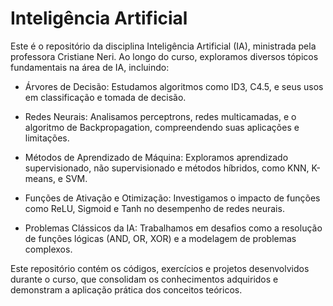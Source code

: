 # Inteligência Artificial
Este é o repositório da disciplina Inteligência Artificial (IA), ministrada pela professora Cristiane Neri. Ao longo do curso, exploramos diversos tópicos fundamentais na área de IA, incluindo:

- Árvores de Decisão: Estudamos algoritmos como ID3, C4.5, e seus usos em classificação e tomada de decisão.

- Redes Neurais: Analisamos perceptrons, redes multicamadas, e o algoritmo de Backpropagation, compreendendo suas aplicações e limitações.

- Métodos de Aprendizado de Máquina: Exploramos aprendizado supervisionado, não supervisionado e métodos híbridos, como KNN, K-means, e SVM.

- Funções de Ativação e Otimização: Investigamos o impacto de funções como ReLU, Sigmoid e Tanh no desempenho de redes neurais.

- Problemas Clássicos da IA: Trabalhamos em desafios como a resolução de funções lógicas (AND, OR, XOR) e a modelagem de problemas complexos.

Este repositório contém os códigos, exercícios e projetos desenvolvidos durante o curso, que consolidam os conhecimentos adquiridos e demonstram a aplicação prática dos conceitos teóricos.